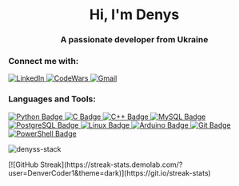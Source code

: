 <h1 align="center">Hi, I'm Denys</h1>
<h3 align="center">A passionate developer from Ukraine</h3>

<!--
**Denyss-stack/Denyss-stack** is a ✨ _special_ ✨ repository because its `README.md` (this file) appears on your GitHub profile.
- 🌱 I’m currently learning **Python, DRF**

Here are some ideas to get you started:
- 📫 How to reach me **denyssenchuk2005@gmail.com**

- 🔭 I’m currently working on ...
- 🌱 I’m currently learning ...
- 👯 I’m looking to collaborate on ...
- 🤔 I’m looking for help with ...
- 💬 Ask me about ...
- 📫 How to reach me: ...
- 😄 Pronouns: ...
- ⚡ Fun fact: ...
-->
<h3>Connect me with: </h3>
<a href="https://www.linkedin.com/in/denys-senchuk-137201273/">
  <img src="https://img.shields.io/badge/LinkedIn-0077B5?style=for-the-badge&logo=linkedin&logoColor=white" alt="LinkedIn" />
</a>
<a href="https://www.codewars.com/users/pepepopo_popopepe">
  <img src="https://img.shields.io/badge/Codewars-B1361E?style=for-the-badge&logo=Codewars&logoColor=white" alt="CodeWars" />
</a>
<a href="mailto:your.email@example.com">
  <img src="https://img.shields.io/badge/Gmail-D14836?style=for-the-badge&logo=gmail&logoColor=white" alt="Gmail" />
</a>
<h3 align="left">Languages and Tools:</h3>
<a href="https://www.python.org/">
  <img src="https://img.shields.io/badge/Python-FFD43B?style=for-the-badge&logo=python&logoColor=blue" alt="Python Badge" />
</a>
<a href="https://en.wikipedia.org/wiki/C_(programming_language)">
  <img src="https://img.shields.io/badge/C-00599C?style=for-the-badge&logo=c&logoColor=white" alt="C Badge" />
</a>
<a href="https://en.wikipedia.org/wiki/C%2B%2B">
  <img src="https://img.shields.io/badge/C%2B%2B-00599C?style=for-the-badge&logo=c%2B%2B&logoColor=white" alt="C++ Badge" />
</a>
<a href="https://www.mysql.com/">
  <img src="https://img.shields.io/badge/MySQL-005C84?style=for-the-badge&logo=mysql&logoColor=white" alt="MySQL Badge" />
</a>
<a href="https://www.postgresql.org/">
  <img src="https://img.shields.io/badge/PostgreSQL-316192?style=for-the-badge&logo=postgresql&logoColor=white" alt="PostgreSQL Badge" />
</a>
<a href="https://www.linux.org/">
  <img src="https://img.shields.io/badge/Linux-FCC624?style=for-the-badge&logo=linux&logoColor=black" alt="Linux Badge" />
</a>
<a href="https://www.arduino.cc/">
  <img src="https://img.shields.io/badge/Arduino-00979D?style=for-the-badge&logo=Arduino&logoColor=white" alt="Arduino Badge" />
</a>
<a href="https://git-scm.com/">
  <img src="https://img.shields.io/badge/GIT-E44C30?style=for-the-badge&logo=git&logoColor=white" alt="Git Badge" />
</a>
<a href="https://docs.microsoft.com/en-us/powershell/">
  <img src="https://img.shields.io/badge/powershell-5391FE?style=for-the-badge&logo=powershell&logoColor=white" alt="PowerShell Badge" />
</a>



<p><img align="center" src="https://github-readme-stats.vercel.app/api/top-langs?username=denyss-stack&show_icons=true&locale=en&layout=compact" alt="denyss-stack" /></p>

<p>[![GitHub Streak](https://streak-stats.demolab.com/?user=DenverCoder1&theme=dark)](https://git.io/streak-stats)</p>




